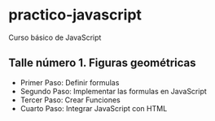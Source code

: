# practico-javascript
Curso básico de JavaScript

## Talle número 1. Figuras geométricas

- Primer Paso: Definir formulas
- Segundo Paso: Implementar las formulas en JavaScript
- Tercer Paso: Crear Funciones
- Cuarto Paso: Integrar JavaScript con HTML
